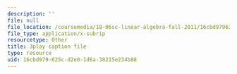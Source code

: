 ```yaml
---
description: ''
file: null
file_location: /coursemedia/18-06sc-linear-algebra-fall-2011/16cbd979625cd2e01d6a38215e234b88_QQpvGlF_1Qo.srt
file_type: application/x-subrip
resourcetype: Other
title: 3play caption file
type: resource
uid: 16cbd979-625c-d2e0-1d6a-38215e234b88
---
```

